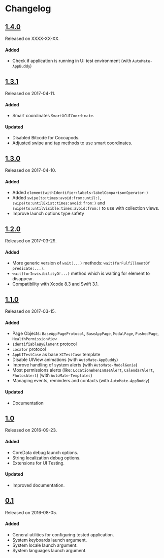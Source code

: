 # Changelog

## [1.4.0](https://github.com/PGSSoft/AutoMate/releases/tag/1.4.0)
Released on XXXX-XX-XX.

#### Added
- Check if application is running in UI test environment (with `AutoMate-AppBuddy`)

## [1.3.1](https://github.com/PGSSoft/AutoMate/releases/tag/1.3.1)
Released on 2017-04-11.

#### Added
- Smart coordinates `SmartXCUICoordinate`.

#### Updated
- Disabled Bitcode for Cocoapods.
- Adjusted swipe and tap methods to use smart coordinates.

## [1.3.0](https://github.com/PGSSoft/AutoMate/releases/tag/1.3.0)
Released on 2017-04-10.

#### Added
- Added `element(withIdentifier:labels:labelComparisonOperator:)`
- Added `swipe(to:times:avoid:from:until:)`, `swipe(to:untilExist:times:avoid:from:)` and `swipe(to:untilVisible:times:avoid:from:)` to use with collection views.
- Improve launch options type safety

## [1.2.0](https://github.com/PGSSoft/AutoMate/releases/tag/1.2.0)
Released on 2017-03-29.

#### Added
- More generic version of `wait(...)` methods: `wait(forFulfillmentOf predicate:...)`.
- `wait(forInvisibilityOf...)` method which is waiting for element to disappear.
- Compatibility with Xcode 8.3 and Swift 3.1.

## [1.1.0](https://github.com/PGSSoft/AutoMate/releases/tag/1.1.0)
Released on 2017-03-15.

#### Added
- Page Objects: `BaseAppPageProtocol`, `BaseAppPage`, `ModalPage`, `PushedPage`, `HealthPermissionView`
- `IdentifiableByElement` protocol
- `Locator` protocol
- `AppUITestCase` as base `XCTestCase` template
- Disable UIView animations (with `AutoMate-AppBuddy`)
- Improve handling of system alerts (with `AutoMate-ModelGenie`)
- Most permissions alerts (like: `LocationWhenInUseAlert`, `CalendarAlert`, `PhotosAlert`) (with `AutoMate-Templates`)
- Managing events, reminders and contacts (with `AutoMate-AppBuddy`)

#### Updated
- Documentation

## [1.0](https://github.com/PGSSoft/AutoMate/releases/tag/1.0)
Released on 2016-09-23.

#### Added
- CoreData debug launch options.
- String localization debug options.
- Extensions for UI Testing.

#### Updated
- Improved documentation.

## [0.1](https://github.com/PGSSoft/AutoMate/releases/tag/0.1)
Released on 2016-08-05.

#### Added
- General utilities for configuring tested application.
- System keyboards launch argument.
- System locale launch argument.
- System languages launch argument.
